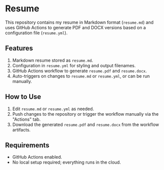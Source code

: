 # Resume

This repository contains my resume in Markdown format (`resume.md`) and uses GitHub Actions to generate PDF and DOCX versions based on a configuration file (`resume.yml`).

## Features
1. Markdown resume stored as `resume.md`.
2. Configuration in `resume.yml` for styling and output filenames.
3. GitHub Actions workflow to generate `resume.pdf` and `resume.docx`.
4. Auto-triggers on changes to `resume.md` or `resume.yml`, or can be run manually.

## How to Use
1. Edit `resume.md` or `resume.yml` as needed.
2. Push changes to the repository or trigger the workflow manually via the "Actions" tab.
3. Download the generated `resume.pdf` and `resume.docx` from the workflow artifacts.

## Requirements
- GitHub Actions enabled.
- No local setup required; everything runs in the cloud.